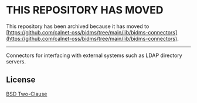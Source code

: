 # THIS REPOSITORY HAS MOVED 

This repository has been archived because it has moved to
[https://github.com/calnet-oss/bidms/tree/main/lib/bidms-connectors](https://github.com/calnet-oss/bidms/tree/main/lib/bidms-connectors).

---

Connectors for interfacing with external systems such as LDAP directory
servers.

## License

[BSD Two-Clause](LICENSE.txt)
